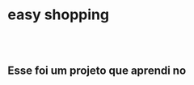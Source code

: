 <h1>easy shopping</h1>
<br>
<br>
<h2>Esse foi um projeto que aprendi no <a href="https://rodolfomori.com.br/devclub>DevClub</a></h2>

<img src="https://github.com/joaopaulo-adm/easy-shopping/blob/main/assets/desktop.png?raw=true" />
